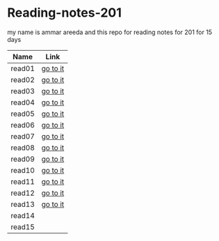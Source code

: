 # Reading-notes-201

my name is ammar areeda and this repo for reading notes for 201 for 15 days

| Name | Link |
| --- | --- |
| read01| [go to it](https://ammar00areeda.github.io/Reading-notes-201/read01) |
| read02| [go to it](https://ammar00areeda.github.io/Reading-notes-201/read02) |
| read03| [go to it](https://ammar00areeda.github.io/Reading-notes-201/read03) |
| read04| [go to it](https://ammar00areeda.github.io/Reading-notes-201/read04) |
| read05| [go to it](https://ammar00areeda.github.io/Reading-notes-201/read05) |
| read06| [go to it](https://ammar00areeda.github.io/Reading-notes-201/read06) |
| read07| [go to it](https://ammar00areeda.github.io/Reading-notes-201/read07) |
| read08| [go to it](https://ammar00areeda.github.io/Reading-notes-201/read08) |
| read09| [go to it](https://ammar00areeda.github.io/Reading-notes-201/read09) |
| read10| [go to it](https://ammar00areeda.github.io/Reading-notes-201/read10) |
| read11| [go to it](https://ammar00areeda.github.io/Reading-notes-201/read11) |
| read12| [go to it](https://ammar00areeda.github.io/Reading-notes-201/read12) |
| read13| [go to it](https://ammar00areeda.github.io/Reading-notes-201/read13) |
| read14|<!-- [go to it](https://ammar00areeda.github.io/Reading-notes-201/read14)--> |
| read15|<!-- [go to it](https://ammar00areeda.github.io/Reading-notes-201/read15)--> |